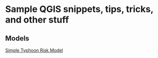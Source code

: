 # Sample QGIS snippets, tips, tricks, and other stuff

## Models
[Simple Typhoon Risk Model](/qgis-models/typhoon-risk-model)